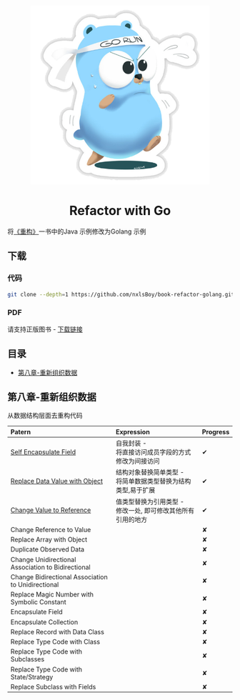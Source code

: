<p align="center">
    <img src="/go&#32;runner.jpg" height="400"></img>
    <h1 align="center">Refactor with Go</h1>
</p>

将[《重构》](https://baike.baidu.com/item/%E9%87%8D%E6%9E%84/2182519?fr=aladdin)一书中的Java 示例修改为Golang 示例

## 下载

### 代码

```bash
git clone --depth=1 https://github.com/nxlsBoy/book-refactor-golang.git
```

### PDF

请支持正版图书 - [下载链接](https://github.com/nxlsBoy/book-refactor-golang/raw/master/%E9%87%8D%E6%9E%84(%E7%AC%AC%E4%B8%80%E7%89%88).pdf)

## 目录

- [第八章-重新组织数据](#第八章-重新组织数据)

## 第八章-重新组织数据

从数据结构层面去重构代码

| Patern                                                                              | Expression                                                       | Progress |
| :---------------------------------------------------------------------------------- | :--------------------------------------------------------------- | :------- |
| [Self Encapsulate Field](./chapter8/self_encapsulate_field/README.md)               | 自我封装 -<br>将直接访问成员字段的方式修改为间接访问             | ✔        |
| [Replace Data Value with Object](chapter8/replace_data_value_with_object/README.md) | 结构对象替换简单类型 -<br> 将简单数据类型替换为结构类型,易于扩展 | ✔        |
| [Change Value to Reference](chapter8/change_value_to_reference/README.md)           | 值类型替换为引用类型 -<br> 修改一处, 即可修改其他所有引用的地方  | ✔        |
| Change Reference to Value                                                           |                                                                  | ✘        |
| Replace Array with Object                                                           |                                                                  | ✘        |
| Duplicate Observed Data                                                             |                                                                  | ✘        |
| Change Unidirectional Association to Bidirectional                                  |                                                                  | ✘        |
| Change Bidirectional Association to Unidirectional                                  |                                                                  | ✘        |
| Replace Magic Number with Symbolic Constant                                         |                                                                  | ✘        |
| Encapsulate Field                                                                   |                                                                  | ✘        |
| Encapsulate Collection                                                              |                                                                  | ✘        |
| Replace Record with Data Class                                                      |                                                                  | ✘        |
| Replace Type Code with Class                                                        |                                                                  | ✘        |
| Replace Type Code with Subclasses                                                   |                                                                  | ✘        |
| Replace Type Code with State/Strategy                                               |                                                                  | ✘        |
| Replace Subclass with Fields                                                        |                                                                  | ✘        |
